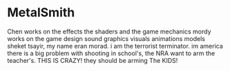 # MetalSmith
Chen works on the effects the shaders and the game mechanics
mordy works on the game design sound graphics visuals animations models
sheket tsayir, my name eran morad. i am the terrorist terminator.
im america there is a big problem with shooting in school's, the NRA want to arm the teacher's. THIS IS CRAZY!
they should be arming The KIDS!
